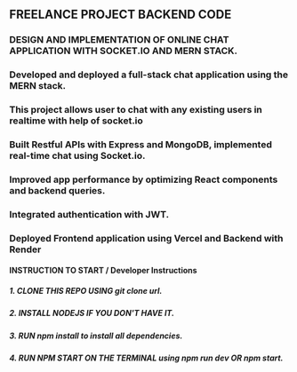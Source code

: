 
## FREELANCE PROJECT BACKEND CODE
### DESIGN AND IMPLEMENTATION OF ONLINE CHAT APPLICATION WITH SOCKET.IO AND MERN STACK.


### Developed and deployed a full-stack chat application using the MERN stack.
### This project allows user to chat with any existing users in realtime with help of socket.io
### Built Restful APIs with Express and MongoDB, implemented real-time chat using Socket.io.
### Improved app performance by optimizing React components and backend queries.
### Integrated authentication with JWT.
### Deployed Frontend application using Vercel and Backend with Render


#### INSTRUCTION TO START / Developer Instructions
##### 1. CLONE THIS REPO USING git clone url.
##### 2. INSTALL NODEJS IF YOU DON'T HAVE IT.
##### 3. RUN npm install to install all dependencies.
##### 4. RUN NPM START ON THE TERMINAL using npm run dev OR npm start.

